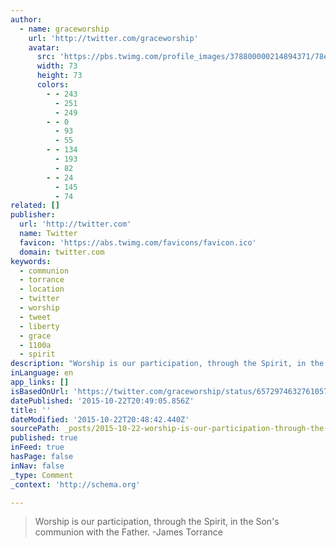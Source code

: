```yaml
---
author:
  - name: graceworship
    url: 'http://twitter.com/graceworship'
    avatar:
      src: 'https://pbs.twimg.com/profile_images/378800000214894371/78ea3a928ed48976703ba7f47edc24ef_bigger.jpeg'
      width: 73
      height: 73
      colors:
        - - 243
          - 251
          - 249
        - - 0
          - 93
          - 55
        - - 134
          - 193
          - 82
        - - 24
          - 145
          - 74
related: []
publisher:
  url: 'http://twitter.com'
  name: Twitter
  favicon: 'https://abs.twimg.com/favicons/favicon.ico'
  domain: twitter.com
keywords:
  - communion
  - torrance
  - location
  - twitter
  - worship
  - tweet
  - liberty
  - grace
  - 1100a
  - spirit
description: "Worship is our participation, through the Spirit, in the Son's communion with the Father. -James Torrance"
inLanguage: en
app_links: []
isBasedOnUrl: 'https://twitter.com/graceworship/status/657297463276105728'
datePublished: '2015-10-22T20:49:05.856Z'
title: ''
dateModified: '2015-10-22T20:48:42.440Z'
sourcePath: _posts/2015-10-22-worship-is-our-participation-through-the-spirit-in-the-son.md
published: true
inFeed: true
hasPage: false
inNav: false
_type: Comment
_context: 'http://schema.org'

---
```

> Worship is our participation&comma; through the Spirit&comma; in the Son's communion with the Father&period; -James Torrance